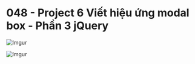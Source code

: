 # 048 - Project 6 Viết hiệu ứng modal box - Phần 3 jQuery

![Imgur](https://i.imgur.com/DQ0IM3p.jpg) 

![Imgur](https://i.imgur.com/ZQGXo0i.png)  